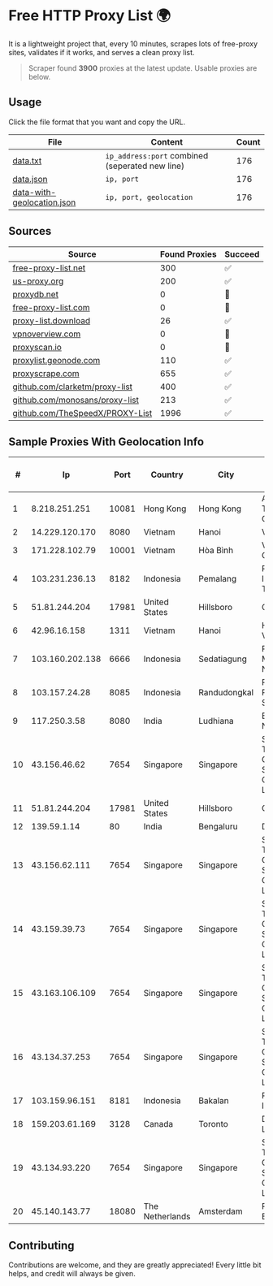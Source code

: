 
# Free HTTP Proxy List 🌍

It is a lightweight project that, every 10 minutes, scrapes lots of free-proxy sites, validates if it works, and serves a clean proxy list.


> Scraper found **3900** proxies at the latest update. Usable proxies are below.

## Usage

Click the file format that you want and copy the URL.


|File|Content|Count|
|----|-------|-----|
|[data.txt](https://raw.githubusercontent.com/themiralay/Proxy-List-World/master/data.txt)|`ip_address:port` combined (seperated new line)|176|
|[data.json](https://raw.githubusercontent.com/themiralay/Proxy-List-World/master/data.json)|`ip, port`|176|
|[data-with-geolocation.json](https://raw.githubusercontent.com/themiralay/Proxy-List-World/master/data-with-geolocation.json)|`ip, port, geolocation`|176|

## Sources

|Source|Found Proxies|Succeed|
|------|-------------|-------|
|[free-proxy-list.net](https://free-proxy-list.net)|300|✅|
|[us-proxy.org](https://www.us-proxy.org)|200|✅|
|[proxydb.net](http://proxydb.net)|0|🚫|
|[free-proxy-list.com](https://free-proxy-list.com/?page=&port=&type%5B%5D=http&type%5B%5D=https&up_time=0&search=Search)|0|🚫|
|[proxy-list.download](https://www.proxy-list.download/HTTP)|26|✅|
|[vpnoverview.com](https://vpnoverview.com/privacy/anonymous-browsing/free-proxy-servers)|0|🚫|
|[proxyscan.io](https://www.proxyscan.io)|0|🚫|
|[proxylist.geonode.com](https://proxylist.geonode.com/api/proxy-list?limit=300&page=1&sort_by=lastChecked&sort_type=desc&protocols=http,https)|110|✅|
|[proxyscrape.com](https://api.proxyscrape.com/v2/?request=displayproxies&protocol=http&timeout=10000&country=all&ssl=all&anonymity=all)|655|✅|
|[github.com/clarketm/proxy-list](https://raw.githubusercontent.com/clarketm/proxy-list/master/proxy-list-raw.txt)|400|✅|
|[github.com/monosans/proxy-list](https://raw.githubusercontent.com/monosans/proxy-list/main/proxies/http.txt)|213|✅|
|[github.com/TheSpeedX/PROXY-List](https://raw.githubusercontent.com/TheSpeedX/PROXY-List/master/http.txt)|1996|✅|


## Sample Proxies With Geolocation Info

|#|Ip|Port|Country|City|Internet Service Provider|
|-|--|----|-------|----|-------------------------|
|1|8.218.251.251|10081|Hong Kong|Hong Kong|Alibaba (US) Technology Co., Ltd.|
|2|14.229.120.170|8080|Vietnam|Hanoi|VNPT|
|3|171.228.102.79|10001|Vietnam|Hòa Bình|Viettel Corporation|
|4|103.231.236.13|8182|Indonesia|Pemalang|PT Level Indodata Teknologi|
|5|51.81.244.204|17981|United States|Hillsboro|OVH SAS|
|6|42.96.16.158|1311|Vietnam|Hanoi|HOALAC-VNNIC|
|7|103.160.202.138|6666|Indonesia|Sedatiagung|PT Sembilan Mediadata Nusaraya|
|8|103.157.24.28|8085|Indonesia|Randudongkal|PT Dapur Remaja Multi Sarana|
|9|117.250.3.58|8080|India|Ludhiana|Bharat Sanchar Nigam Ltd|
|10|43.156.46.62|7654|Singapore|Singapore|Shenzhen Tencent Computer Systems Company Limited|
|11|51.81.244.204|17981|United States|Hillsboro|OVH SAS|
|12|139.59.1.14|80|India|Bengaluru|DIGITALOCEAN|
|13|43.156.62.111|7654|Singapore|Singapore|Shenzhen Tencent Computer Systems Company Limited|
|14|43.159.39.73|7654|Singapore|Singapore|Shenzhen Tencent Computer Systems Company Limited|
|15|43.163.106.109|7654|Singapore|Singapore|Shenzhen Tencent Computer Systems Company Limited|
|16|43.134.37.253|7654|Singapore|Singapore|Shenzhen Tencent Computer Systems Company Limited|
|17|103.159.96.151|8181|Indonesia|Bakalan|PT Jinde Grup Indonesia|
|18|159.203.61.169|3128|Canada|Toronto|DigitalOcean, LLC|
|19|43.134.93.220|7654|Singapore|Singapore|Shenzhen Tencent Computer Systems Company Limited|
|20|45.140.143.77|18080|The Netherlands|Amsterdam|RoyaleHosting BV|



## Contributing

Contributions are welcome, and they are greatly appreciated! Every
little bit helps, and credit will always be given.

